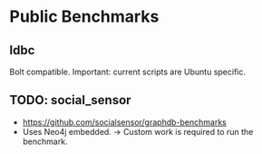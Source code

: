 # Public Benchmarks

## ldbc

Bolt compatible. Important: current scripts are Ubuntu specific.

## TODO: social_sensor

* https://github.com/socialsensor/graphdb-benchmarks
* Uses Neo4j embedded. -> Custom work is required to run the benchmark.
